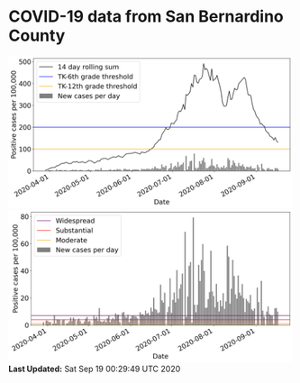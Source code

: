 # COVID-19 data from San Bernardino County
![image1](plots/graph.png)
![image2](plots/classification.png)
**Last Updated:** Sat Sep 19 00:29:49 UTC 2020